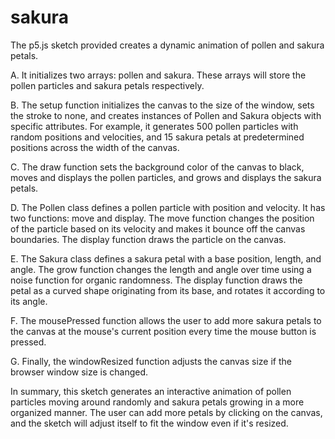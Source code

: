 # sakura

The p5.js sketch provided creates a dynamic animation of pollen and sakura petals.

A.	It initializes two arrays: pollen and sakura. These arrays will store the pollen particles and sakura petals respectively.

B.	The setup function initializes the canvas to the size of the window, sets the stroke to none, and creates instances of Pollen
and Sakura objects with specific attributes. For example, it generates 500 pollen particles with random positions and
velocities, and 15 sakura petals at predetermined positions across the width of the canvas.

C.	The draw function sets the background color of the canvas to black, moves and displays the pollen particles, and grows and
displays the sakura petals.
	
D.	The Pollen class defines a pollen particle with position and velocity. It has two functions: move and display.
The move function changes the position of the particle based on its velocity and makes it bounce off the canvas boundaries.
The display function draws the particle on the canvas.
	
E.	The Sakura class defines a sakura petal with a base position, length, and angle.
The grow function changes the length and angle over time using a noise function for organic randomness.
The display function draws the petal as a curved shape originating from its base, and rotates it according to its angle.
	
F.	The mousePressed function allows the user to add more sakura petals to the canvas at the mouse's current position every time
the mouse button is pressed.
	
G.	Finally, the windowResized function adjusts the canvas size if the browser window size is changed.

  In summary, this sketch generates an interactive animation of pollen particles moving around randomly and sakura petals growing
 in a more organized manner. The user can add more petals by clicking on the canvas, and the sketch will adjust itself to fit
 the window even if it's resized.
